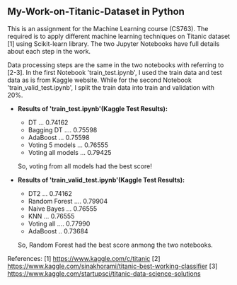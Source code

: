 ## My-Work-on-Titanic-Dataset in Python

This is an assignment for the Machine Learning course (CS763). The required is to apply different machine learning techniques on Titanic dataset [1] using Scikit-learn library. The two Jupyter Notebooks have full details about each step in the work.

Data processing steps are the same in the two notebooks with referring to [2-3]. In the first Notebook 'train_test.ipynb', I used the train data and test data as is from Kaggle website. While for the second Notebook 'train_valid_test.ipynb', I split the train data into train and validation with 20%.


- **Results of 'train_test.ipynb'(Kaggle Test Results):**
    - DT ... 0.74162
    - Bagging DT .... 0.75598
    - AdaBoost ... 0.75598
    - Voting 5 models ... 0.76555
    - Voting all models ... 0.79425
    
    So, voting from all models had the best score!

- **Results of 'train_valid_test.ipynb'(Kaggle Test Results):**
  - DT2 ... 0.74162
  - Random Forest .... 0.79904
   - Naive Bayes ... 0.76555
   - KNN ... 0.76555
   - Voting all .... 0.77990
   - AdaBoost .. 0.73684
 
    So, Random Forest had the best score anmong the two notebooks.

References:
[1] https://www.kaggle.com/c/titanic
[2] https://www.kaggle.com/sinakhorami/titanic-best-working-classifier
[3] https://www.kaggle.com/startupsci/titanic-data-science-solutions



